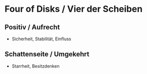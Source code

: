 # Four of Disks / Vier der Scheiben

## Positiv / Aufrecht

- Sicherheit, Stabilität, Einfluss

## Schattenseite / Umgekehrt

- Starrheit, Besitzdenken

